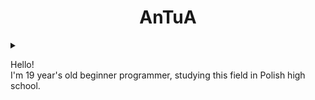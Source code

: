<h1 align="center"><strong>AnTuA</strong></h1>

<details>
<summary> 
    <p>Hello! <br>  I'm 19 year's old beginner programmer, studying this field in Polish high school.  <!-- TODO: crete auto update age -->
</summary>
  <h4>P.S.</h4>
      I have one years to go, and the main thing i learned is how to be ineffective.</p>
<br>
<h2 align="left">💼 Currently working on...</h1>
  
  - Setting my own dotfiles (nvim and more)
    
<br>
<h2 align="left">🧠  Currently learning</h1>

  - Project managment
  - .md file system
  - NeoVim dotfiles
    
<br>
<h2>🤔 Thinking about...</h2>
  Universal communication / programming medium.
</details>
